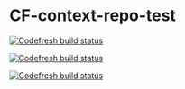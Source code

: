 # CF-context-repo-test

[![Codefresh build status](http://eacb35a4.ngrok.io/api/badges/build?branch=master&repoName=b7beet&repoOwner=olsynt&pipelineName=b7beet&accountName=olegs-codefresh&type=white-duo)](https://g.codefresh.io/repositories/codefresh-io/cf-api/builds?filter=trigger:build)

[![Codefresh build status](http://eacb35a4.ngrok.io/api/badges/build?branch=master&repoName=b7beet&repoOwner=olsynt&pipelineName=b7beet&accountName=olegs-codefresh&type=pill-circle)](https://g.codefresh.io/repositories/codefresh-io/cf-api/builds?filter=trigger:build)

[![Codefresh build status](http://eacb35a4.ngrok.io/api/badges/build?branch=master&repoName=b7beet&repoOwner=olsynt&pipelineName=b7beet&accountName=olegs-codefresh&type=cf-1)](https://g.codefresh.io/repositories/codefresh-io/cf-api/builds?filter=trigger:build)

